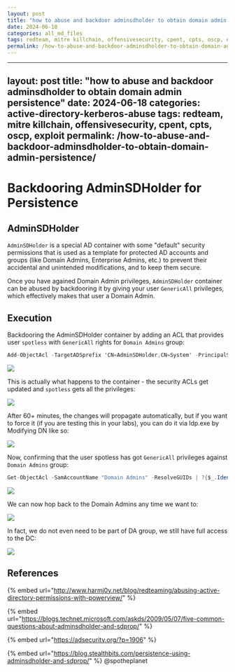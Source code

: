 ```yaml
---
layout: post
title: "how to abuse and backdoor adminsdholder to obtain domain admin persistence"
date: 2024-06-18
categories: all_md_files
tags: redteam, mitre killchain, offensivesecurity, cpent, cpts, oscp, exploit
permalink: /how-to-abuse-and-backdoor-adminsdholder-to-obtain-domain-admin-persistence/
---
```


---
layout: post
title: "how to abuse and backdoor adminsdholder to obtain domain admin persistence"
date: 2024-06-18
categories: active-directory-kerberos-abuse
tags: redteam, mitre killchain, offensivesecurity, cpent, cpts, oscp, exploit
permalink: /how-to-abuse-and-backdoor-adminsdholder-to-obtain-domain-admin-persistence/
---

# Backdooring AdminSDHolder for Persistence

## AdminSDHolder

`AdminSDHolder` is a special AD container with some "default" security permissions that is used as a template for protected AD accounts and groups (like Domain Admins, Enterprise Admins, etc.) to prevent their accidental and unintended modifications, and to keep them secure.

Once you have agained Domain Admin privileges, `AdminSDHolder` container can be abused by backdooring it by giving your user `GenericAll` privileges, which effectively makes that user a Domain Admin.

## Execution

Backdooring the AdminSDHolder container by adding an ACL that provides user `spotless` with `GenericAll` rights for `Domain Admins` group:

```csharp
Add-ObjectAcl -TargetADSprefix 'CN=AdminSDHolder,CN=System' -PrincipalSamAccountName spotless -Verbose -Rights All
```

![](<../../.gitbook/assets/Screenshot from 2018-12-20 20-21-53.png>)

This is actually what happens to the container - the security ACLs get updated and `spotless` gets all the privileges:

![](<../../.gitbook/assets/Screenshot from 2018-12-20 20-24-32.png>)

After 60+ minutes, the changes will propagate automatically, but if you want to force it (if you are testing this in your labs), you can do it via ldp.exe by Modifying DN like so:

![](<../../.gitbook/assets/Screenshot from 2018-12-20 21-07-01.png>)

Now, confirming that the user spotless has got `GenericAll` privileges against `Domain Admins` group:

```csharp
Get-ObjectAcl -SamAccountName "Domain Admins" -ResolveGUIDs | ?{$_.IdentityReference -match 'spotless'}
```

![](<../../.gitbook/assets/Screenshot from 2018-12-20 21-07-30.png>)

We can now hop back to the Domain Admins any time we want to:

![](<../../.gitbook/assets/Screenshot from 2018-12-20 21-12-38.png>)

In fact, we do not even need to be part of DA group, we still have full access to the DC:

![](<../../.gitbook/assets/Screenshot from 2018-12-20 21-19-14.png>)

## References

{% embed url="http://www.harmj0y.net/blog/redteaming/abusing-active-directory-permissions-with-powerview/" %}

{% embed url="https://blogs.technet.microsoft.com/askds/2009/05/07/five-common-questions-about-adminsdholder-and-sdprop/" %}

{% embed url="https://adsecurity.org/?p=1906" %}

{% embed url="https://blog.stealthbits.com/persistence-using-adminsdholder-and-sdprop/" %}
@spotheplanet
